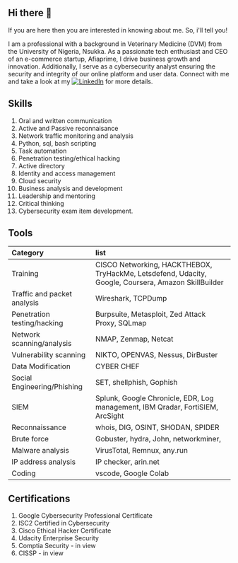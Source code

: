 ## Hi there 👋

If you are here then you are interested in knowing about me. So, i'll tell you!

I am a professional with a background in Veterinary Medicine (DVM) from the University of Nigeria, Nsukka. As a passionate tech enthusiast and CEO of an e-commerce startup, Afiaprime, I drive business growth and innovation. Additionally, I serve as a cybersecurity analyst ensuring the security and integrity of our online platform and user data. Connect with me and take a look at my [![LinkedIn](https://cdnjs.cloudflare.com/ajax/libs/font-awesome/6.0.0-beta3/svgs/brands/linkedin.svg)](https://www.linkedin.com/in/chinuaoku-nwasogwa-dvm-cc-89872583/) for more details.

## Skills

1. Oral and written communication
2. Active and Passive reconnaisance
3. Network traffic monitoring and analysis
4. Python, sql, bash scripting
5. Task automation
6. Penetration testing/ethical hacking
7. Active directory
8. Identity and access management
9. Cloud security
10. Business analysis and development
11. Leadership and mentoring
12. Critical thinking
13. Cybersecurity exam item development.

## Tools

| Category | list | 
| :------ |:---|
|Training| CISCO Networking, HACKTHEBOX, TryHackMe, Letsdefend, Udacity, Google, Coursera, Amazon SkillBuilder|
|Traffic and packet analysis     |Wireshark, TCPDump    |
|Penetration testing/hacking| Burpsuite, Metasploit, Zed Attack Proxy, SQLmap|
|Network scanning/analysis | NMAP, Zenmap, Netcat
|Vulnerability scanning| NIKTO, OPENVAS, Nessus, DirBuster|
|Data Modification| CYBER CHEF|
|Social Engineering/Phishing| SET, shellphish, Gophish |
|SIEM | Splunk, Google Chronicle, EDR, Log management, IBM Qradar, FortiSIEM, ArcSight |
|Reconnaissance | whois, DIG, OSINT, SHODAN, SPIDER |
|Brute force | Gobuster, hydra, John, networkminer,  |
|Malware analysis | VirusTotal, Remnux, any.run |
|IP address analysis | IP checker, arin.net|
|Coding | vscode, Google Colab |

## Certifications
1. Google Cybersecurity Professional Certificate
2. ISC2 Certified in Cybersecurity
3. Cisco Ethical Hacker Certificate
4. Udacity Enterprise Security
5. Comptia Security - in view
6. CISSP - in view

